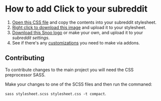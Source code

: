 # How to add Click to your subreddit

1. [Open this CSS file](https://raw.githubusercontent.com/githue/click-reddit/master/stylesheet.css) and copy the contents into your subreddit stylesheet.
2. [Right click to download this image](https://raw.githubusercontent.com/githue/click-reddit/master/sprite.png) and upload it to your stylesheet.
3. [Download this Snoo logo](https://raw.githubusercontent.com/githue/click-reddit/master/snoo.png) or make your own, and upload it to your *subreddit settings*.
4. See if there's any [customizations](https://www.reddit.com/r/click/wiki) you need to make via addons.

## Contributing

To contribute changes to the main project you will need the CSS preprocessor SASS.

Make your changes to one of the SCSS files and then run the commaned:

`sass stylesheet.scss stylesheet.css -t compact`.
